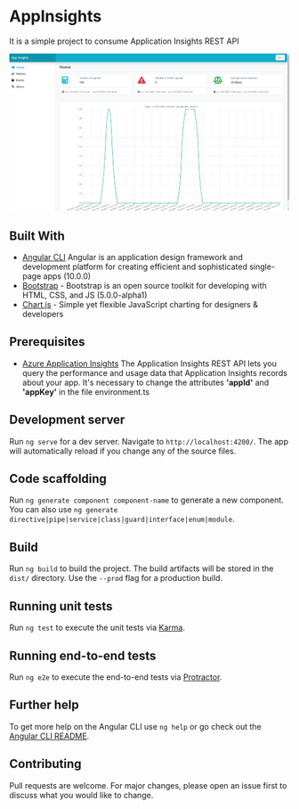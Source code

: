 # AppInsights

It is a simple project to consume Application Insights REST API

![](src/assets/img/img1.png "Home Page")

## Built With

* [Angular CLI](https://github.com/angular/angular-cli) Angular is an application design framework and development platform for creating efficient and sophisticated single-page apps (10.0.0)
* [Bootstrap](https://v5.getbootstrap.com/) - Bootstrap is an open source toolkit for developing with HTML, CSS, and JS (5.0.0-alpha1)
* [Chart.js](https://www.chartjs.org/) - Simple yet flexible JavaScript charting for designers & developers

## Prerequisites
* [Azure Application Insights](https://dev.applicationinsights.io/reference) The Application Insights REST API lets you query the performance and usage data that Application Insights records about your app.
    It's necessary to change the attributes **'appId'** and **'appKey'** in the file environment.ts

## Development server

Run `ng serve` for a dev server. Navigate to `http://localhost:4200/`. The app will automatically reload if you change any of the source files.

## Code scaffolding

Run `ng generate component component-name` to generate a new component. You can also use `ng generate directive|pipe|service|class|guard|interface|enum|module`.

## Build

Run `ng build` to build the project. The build artifacts will be stored in the `dist/` directory. Use the `--prod` flag for a production build.

## Running unit tests

Run `ng test` to execute the unit tests via [Karma](https://karma-runner.github.io).

## Running end-to-end tests

Run `ng e2e` to execute the end-to-end tests via [Protractor](http://www.protractortest.org/).

## Further help

To get more help on the Angular CLI use `ng help` or go check out the [Angular CLI README](https://github.com/angular/angular-cli/blob/master/README.md).


## Contributing

Pull requests are welcome. For major changes, please open an issue first to discuss what you would like to change.

